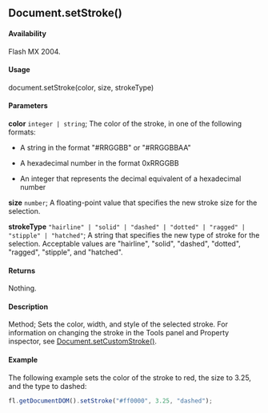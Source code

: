 ## Document.setStroke()

#### Availability

Flash MX 2004.

#### Usage

document.setStroke(color, size, strokeType)

#### Parameters

**color** `integer | string`; The color of the stroke, in one of the following formats:

- A string in the format "#RRGGBB" or "#RRGGBBAA"

- A hexadecimal number in the format 0xRRGGBB

- An integer that represents the decimal equivalent of a hexadecimal number

**size** `number`; A floating-point value that specifies the new stroke size for the selection.

**strokeType** `"hairline" | "solid" | "dashed" | "dotted" | "ragged" | "stipple" | "hatched"`; A string that specifies the new type of stroke for the selection. Acceptable values are "hairline", "solid", "dashed", "dotted", "ragged", "stipple", and "hatched".

#### Returns

Nothing.

#### Description

Method; Sets the color, width, and style of the selected stroke. For information on changing the stroke in the Tools panel and Property inspector, see [Document.setCustomStroke()](../Document_object/Document480.md).

#### Example

The following example sets the color of the stroke to red, the size to 3.25, and the type to dashed:

```javascript
fl.getDocumentDOM().setStroke("#ff0000", 3.25, "dashed");
```
